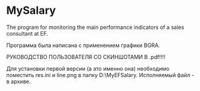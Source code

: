 # MySalary
The program for monitoring the main performance indicators of a sales consultant at EF.

Программа была написана с применением графики BGRA.

РУКОВОДСТВО ПОЛЬЗОВАТЕЛЯ СО СКИНШОТАМИ В .pdf!!!!

Для установки первой версии (а это именно она) необходимо поместить res.ini и line.png в папку D:\MyEFSalary.
Исполняемый файл - в архиве.
